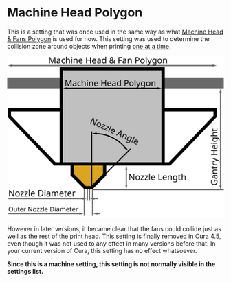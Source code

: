 Machine Head Polygon
====
This is a setting that was once used in the same way as what [Machine Head & Fans Polygon](machine_head_with_fans_polygon.md) is used for now. This setting was used to determine the collision zone around objects when printing [one at a time](../blackmagic/print_sequence.md).

![Dimensions of the print head](../images/head_dimensions.svg)

However in later versions, it became clear that the fans could collide just as well as the rest of the print head. This setting is finally removed in Cura 4.5, even though it was not used to any effect in many versions before that. In your current version of Cura, this setting has no effect whatsoever.

**Since this is a machine setting, this setting is not normally visible in the settings list.**